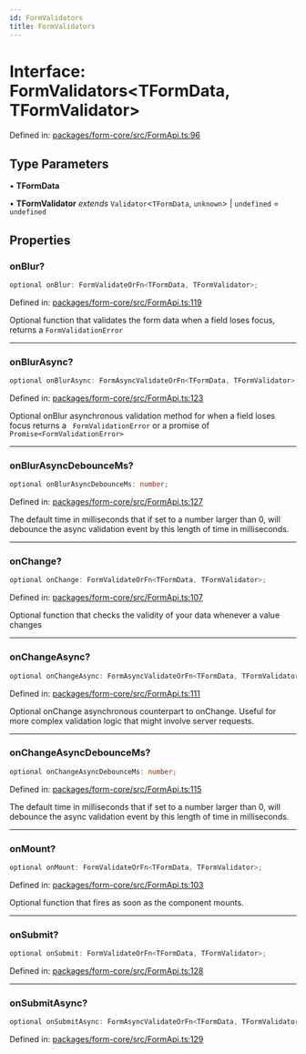 ```yaml
---
id: FormValidators
title: FormValidators
---
```


<!-- DO NOT EDIT: this page is autogenerated from the type comments -->

# Interface: FormValidators\<TFormData, TFormValidator\>

Defined in: [packages/form-core/src/FormApi.ts:96](https://github.com/TanStack/form/blob/main/packages/form-core/src/FormApi.ts#L96)

## Type Parameters

• **TFormData**

• **TFormValidator** *extends* `Validator`\<`TFormData`, `unknown`\> \| `undefined` = `undefined`

## Properties

### onBlur?

```ts
optional onBlur: FormValidateOrFn<TFormData, TFormValidator>;
```

Defined in: [packages/form-core/src/FormApi.ts:119](https://github.com/TanStack/form/blob/main/packages/form-core/src/FormApi.ts#L119)

Optional function that validates the form data when a field loses focus, returns a `FormValidationError`

***

### onBlurAsync?

```ts
optional onBlurAsync: FormAsyncValidateOrFn<TFormData, TFormValidator>;
```

Defined in: [packages/form-core/src/FormApi.ts:123](https://github.com/TanStack/form/blob/main/packages/form-core/src/FormApi.ts#L123)

Optional onBlur asynchronous validation method for when a field loses focus returns a ` FormValidationError` or a promise of `Promise<FormValidationError>`

***

### onBlurAsyncDebounceMs?

```ts
optional onBlurAsyncDebounceMs: number;
```

Defined in: [packages/form-core/src/FormApi.ts:127](https://github.com/TanStack/form/blob/main/packages/form-core/src/FormApi.ts#L127)

The default time in milliseconds that if set to a number larger than 0, will debounce the async validation event by this length of time in milliseconds.

***

### onChange?

```ts
optional onChange: FormValidateOrFn<TFormData, TFormValidator>;
```

Defined in: [packages/form-core/src/FormApi.ts:107](https://github.com/TanStack/form/blob/main/packages/form-core/src/FormApi.ts#L107)

Optional function that checks the validity of your data whenever a value changes

***

### onChangeAsync?

```ts
optional onChangeAsync: FormAsyncValidateOrFn<TFormData, TFormValidator>;
```

Defined in: [packages/form-core/src/FormApi.ts:111](https://github.com/TanStack/form/blob/main/packages/form-core/src/FormApi.ts#L111)

Optional onChange asynchronous counterpart to onChange. Useful for more complex validation logic that might involve server requests.

***

### onChangeAsyncDebounceMs?

```ts
optional onChangeAsyncDebounceMs: number;
```

Defined in: [packages/form-core/src/FormApi.ts:115](https://github.com/TanStack/form/blob/main/packages/form-core/src/FormApi.ts#L115)

The default time in milliseconds that if set to a number larger than 0, will debounce the async validation event by this length of time in milliseconds.

***

### onMount?

```ts
optional onMount: FormValidateOrFn<TFormData, TFormValidator>;
```

Defined in: [packages/form-core/src/FormApi.ts:103](https://github.com/TanStack/form/blob/main/packages/form-core/src/FormApi.ts#L103)

Optional function that fires as soon as the component mounts.

***

### onSubmit?

```ts
optional onSubmit: FormValidateOrFn<TFormData, TFormValidator>;
```

Defined in: [packages/form-core/src/FormApi.ts:128](https://github.com/TanStack/form/blob/main/packages/form-core/src/FormApi.ts#L128)

***

### onSubmitAsync?

```ts
optional onSubmitAsync: FormAsyncValidateOrFn<TFormData, TFormValidator>;
```

Defined in: [packages/form-core/src/FormApi.ts:129](https://github.com/TanStack/form/blob/main/packages/form-core/src/FormApi.ts#L129)
